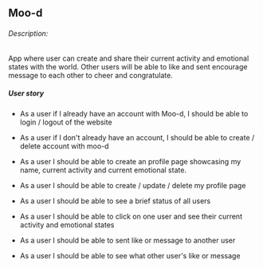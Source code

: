 ## Moo-d

###### Description:
App where user can create and share their current activity and emotional states with the world.  Other users will be able to like and sent encourage message to each other to cheer and congratulate.


##### User story

  * As a user if I already have an account with Moo-d, I should be able to login / logout of the website

  * As a user if I don't already have an account, I should be able to create / delete account with moo-d

  * As a user I should be able to create an profile page showcasing my name, current activity and current emotional state.

  * As a user I should be able to create / update / delete my profile page

  * As a user I should be able to see a brief status of all users

  * As a user I should be able to click on one user and see their current activity and emotional states

  * As a user I should be able to sent like or message to another user

  * As a user I should be able to see what other user's like or message
